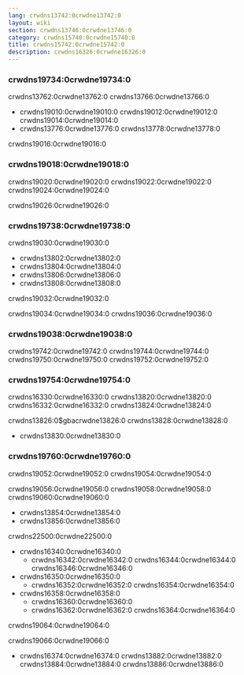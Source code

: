 ```yaml
---
lang: crwdns13742:0crwdne13742:0
layout: wiki
section: crwdns13746:0crwdne13746:0
category: crwdns15740:0crwdne15740:0
title: crwdns15742:0crwdne15742:0
description: crwdns16326:0crwdne16326:0
---
```


### crwdns19734:0crwdne19734:0
crwdns13762:0crwdne13762:0 crwdns13766:0crwdne13766:0

- crwdns19010:0crwdne19010:0 crwdns19012:0crwdne19012:0 crwdns19014:0crwdne19014:0
- crwdns13776:0crwdne13776:0 crwdns13778:0crwdne13778:0

crwdns19016:0crwdne19016:0

### crwdns19018:0crwdne19018:0
crwdns19020:0crwdne19020:0 crwdns19022:0crwdne19022:0 crwdns19024:0crwdne19024:0

crwdns19026:0crwdne19026:0

### crwdns19738:0crwdne19738:0
crwdns19030:0crwdne19030:0

- crwdns13802:0crwdne13802:0
- crwdns13804:0crwdne13804:0
- crwdns13806:0crwdne13806:0
- crwdns13808:0crwdne13808:0

crwdns19032:0crwdne19032:0

crwdns19034:0crwdne19034:0 crwdns19036:0crwdne19036:0

### crwdns19038:0crwdne19038:0
crwdns19742:0crwdne19742:0 crwdns19744:0crwdne19744:0 crwdns19750:0crwdne19750:0 crwdns19752:0crwdne19752:0

### crwdns19754:0crwdne19754:0
crwdns16330:0crwdne16330:0 crwdns13820:0crwdne13820:0 crwdns16332:0crwdne16332:0 crwdns13824:0crwdne13824:0

crwdns13826:0$gbacrwdne13826:0 crwdns13828:0crwdne13828:0
- crwdns13830:0crwdne13830:0

### crwdns19760:0crwdne19760:0
crwdns19052:0crwdne19052:0 crwdns19054:0crwdne19054:0

crwdns19056:0crwdne19056:0 crwdns19058:0crwdne19058:0 crwdns19060:0crwdne19060:0
- crwdns13854:0crwdne13854:0
- crwdns13856:0crwdne13856:0

crwdns22500:0crwdne22500:0
- crwdns16340:0crwdne16340:0
   - crwdns16342:0crwdne16342:0 crwdns16344:0crwdne16344:0 crwdns16346:0crwdne16346:0
- crwdns16350:0crwdne16350:0
   - crwdns16352:0crwdne16352:0 crwdns16354:0crwdne16354:0
- crwdns16358:0crwdne16358:0
   - crwdns16360:0crwdne16360:0
   - crwdns16362:0crwdne16362:0 crwdns16364:0crwdne16364:0

crwdns19064:0crwdne19064:0

crwdns19066:0crwdne19066:0

- crwdns16374:0crwdne16374:0 crwdns13882:0crwdne13882:0 crwdns13884:0crwdne13884:0 crwdns13886:0crwdne13886:0
